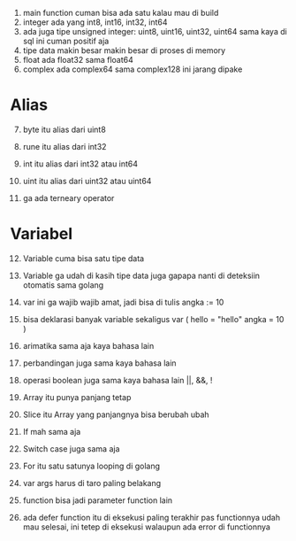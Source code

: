 1. main function cuman bisa ada satu kalau mau di build
2. integer ada yang int8, int16, int32, int64
3. ada juga tipe unsigned integer: uint8, uint16, uint32, uint64 sama kaya di sql ini cuman positif aja
4. tipe data makin besar makin besar di proses di memory
5. float ada float32 sama float64
6. complex ada complex64 sama complex128 ini jarang dipake

# Alias

7. byte itu alias dari uint8
8. rune itu alias dari int32
9. int itu alias dari int32 atau int64
10. uint itu alias dari uint32 atau uint64

11. ga ada terneary operator

# Variabel

12. Variable cuma bisa satu tipe data
13. Variable ga udah di kasih tipe data juga gapapa nanti di deteksiin otomatis sama golang
14. var ini ga wajib wajib amat, jadi bisa di tulis angka := 10
15. bisa deklarasi banyak variable sekaligus var (
    hello = "hello"
    angka = 10
    )

16. arimatika sama aja kaya bahasa lain
17. perbandingan juga sama kaya bahasa lain
18. operasi boolean juga sama kaya bahasa lain ||, &&, !

19. Array itu punya panjang tetap
20. Slice itu Array yang panjangnya bisa berubah ubah

21. If mah sama aja
22. Switch case juga sama aja
23. For itu satu satunya looping di golang

24. var args harus di taro paling belakang
25. function bisa jadi parameter function lain

26. ada defer function itu di eksekusi paling terakhir pas functionnya udah mau selesai, ini tetep di eksekusi walaupun ada error di functionnya
